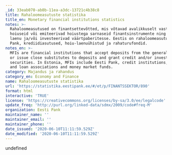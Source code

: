 ```yaml
---
_id: 33eab070-ab0b-11ea-a3dc-13721c4b38c8
title: Rahaloomeasutuste statistika
title_en: Monetary financial institutions statistics
notes: >-
  Rahaloomeasutused on finantsettevõtted, mis võtavad avalikkuselt vastu
  hoiuseid või emiteerivad hoiustega sarnaseid finantsinstrumente ning annavad
  laenu ja/või investeerivad väärtpaberitesse. Eestis on rahaloomeasutused Eesti
  Pank, krediidiasutused, hoiu-laenuühistud ja rahaturufondid.
notes_en: >-
  MFIs are financial institutions that accept deposits from the general public
  or issue close substitutes to deposits and grant credit and/or invest in
  securities. In Estonia, MFIs include Eesti Pank, credit institutions, savings
  and loan associations and money market funds.
category: Majandus ja rahandus
category_en: Economy and Finance
name: Rahaloomeasutuste statistika
url: 'https://statistika.eestipank.ee/#/et/p/FINANTSSEKTOR/890'
format: html
interactive: 'TRUE'
license: 'https://creativecommons.org/licenses/by-sa/3.0/ee/legalcode'
update_freq: 'http://purl.org/linked-data/sdmx/2009/code#freq-M'
organization: Eesti Pank
maintainer_name: ''
maintainer_email: ''
maintainer_phone: ''
date_issued: '2020-06-10T11:11:59.529Z'
date_modified: '2020-06-10T11:11:59.529Z'
---
```

undefined

